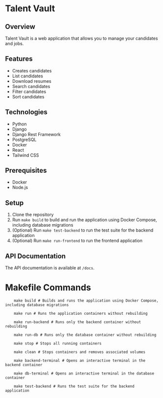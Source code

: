 # Talent Vault

## Overview

Talent Vault is a web application that allows you to manage your candidates and jobs.

## Features

- Creates candidates
- List candidates
- Download resumes
- Search candidates
- Filter candidates
- Sort candidates

## Technologies

- Python
- Django
- Django Rest Framework
- PostgreSQL
- Docker
- React
- Tailwind CSS


## Prerequisites

- Docker
- Node.js

## Setup

1. Clone the repository
2. Run `make build` to build and run the application using Docker Compose, including database migrations
4. (Optional) Run `make test-backend` to run the test suite for the backend application
5. (Optional) Run `make run-frontend` to run the frontend application

## API Documentation

The API documentation is available at `/docs`.

# Makefile Commands
```shell
    make build # Builds and runs the application using Docker Compose, including database migrations
    
    make run # Runs the application containers without rebuilding
    
    make run-backend # Runs only the backend container without rebuilding
    
    make run-db # Runs only the database container without rebuilding
    
    make stop # Stops all running containers
    
    make clean # Stops containers and removes associated volumes
    
    make backend-terminal # Opens an interactive terminal in the backend container
    
    make db-terminal # Opens an interactive terminal in the database container
    
    make test-backend # Runs the test suite for the backend application
```